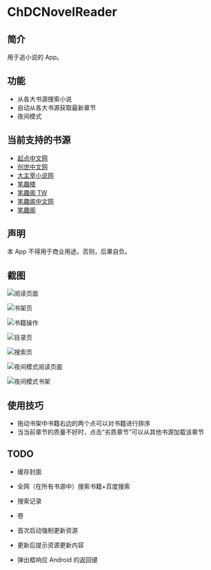 # ChDCNovelReader

## 简介

用于追小说的 App。

## 功能

* 从各大书源搜索小说
* 自动从各大书源获取最新章节
* 夜间模式

## 当前支持的书源

* [起点中文网](http://www.qidian.com/)
* [创世中文网](http://chuangshi.qq.com/)
* [大主宰小说网](http://www.daizhuzai.com/)
* [笔趣楼](http://www.biqulou.net/)
* [笔趣阁 TW](http://www.biquge.com.tw/)
* [笔趣阁中文网](http://www.biqugezw.com/)
* [笔趣阁](http://www.biquge.com/)

## 声明

本 App 不得用于商业用途。否则，后果自负。

## 截图

![阅读页面](Screenshot/Screenshot_2017-03-24-21-09-01-856_com.chdc.novelreader.png)

![书架页](Screenshot/Screenshot_2017-03-24-21-08-27-044_com.chdc.novelreader.png)

![书籍操作](Screenshot/Screenshot_2017-03-24-21-08-31-689_com.chdc.novelreader.png)

![目录页](Screenshot/Screenshot_2017-03-24-21-11-24-410_com.chdc.novelreader.png)

![搜索页](Screenshot/Screenshot_2017-03-24-21-08-21-025_com.chdc.novelreader.png)

![夜间模式阅读页面](Screenshot/Screenshot_2017-03-24-21-09-14-051_com.chdc.novelreader.png)

![夜间模式书架](Screenshot/Screenshot_2017-03-24-21-09-18-075_com.chdc.novelreader.png)

## 使用技巧

* 拖动书架中书籍右边的两个点可以对书籍进行排序
* 当当前章节的质量不好时，点击“劣质章节”可以从其他书源加载该章节

## TODO

* 缓存封面
* 全网（在所有书源中）搜索书籍+百度搜索
* 搜索记录
* 卷
* 首次启动强制更新资源
* 更新后提示资源更新内容


* 弹出框响应 Android 的返回键


